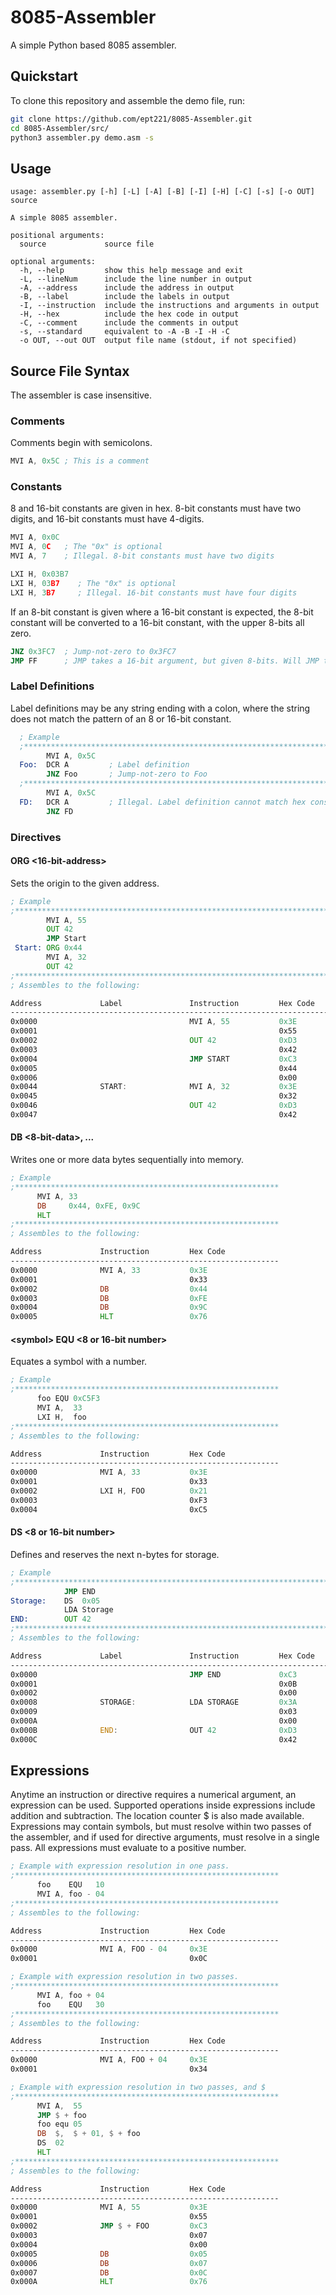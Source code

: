 # 8085-Assembler

A simple Python based 8085 assembler.

## Quickstart
To clone this repository and assemble the demo file, run:
```bash
git clone https://github.com/ept221/8085-Assembler.git
cd 8085-Assembler/src/
python3 assembler.py demo.asm -s
```

## Usage
```
usage: assembler.py [-h] [-L] [-A] [-B] [-I] [-H] [-C] [-s] [-o OUT] source

A simple 8085 assembler.

positional arguments:
  source             source file

optional arguments:
  -h, --help         show this help message and exit
  -L, --lineNum      include the line number in output
  -A, --address      include the address in output
  -B, --label        include the labels in output
  -I, --instruction  include the instructions and arguments in output
  -H, --hex          include the hex code in output
  -C, --comment      include the comments in output
  -s, --standard     equivalent to -A -B -I -H -C
  -o OUT, --out OUT  output file name (stdout, if not specified)
  ```
## Source File Syntax
The assembler is case insensitive.

### Comments
Comments begin with semicolons.
```asm
MVI A, 0x5C ; This is a comment
```

### Constants
8 and 16-bit constants are given in hex. 8-bit constants must have two digits, and 16-bit constants must have 4-digits.
```asm
MVI A, 0x0C
MVI A, 0C   ; The "0x" is optional
MVI A, 7    ; Illegal. 8-bit constants must have two digits

LXI H, 0x03B7
LXI H, 03B7    ; The "0x" is optional
LXI H, 3B7     ; Illegal. 16-bit constants must have four digits
```
If an 8-bit constant is given where a 16-bit constant is expected, the 8-bit constant will be converted to a 16-bit constant, with the upper 8-bits all zero.
```asm
JNZ 0x3FC7  ; Jump-not-zero to 0x3FC7
JMP FF      ; JMP takes a 16-bit argument, but given 8-bits. Will JMP to 0x00FF
```

### Label Definitions
Label definitions may be any string ending with a colon, where the string does not match the pattern of an 8 or 16-bit constant.

```asm
  ; Example
  ;*******************************************************************************
        MVI A, 0x5C
  Foo:  DCR A         ; Label definition
        JNZ Foo       ; Jump-not-zero to Foo
  ;*******************************************************************************
        MVI A, 0x5C
  FD:   DCR A         ; Illegal. Label definition cannot match hex constant format
        JNZ FD
```
### Directives
#### ORG <16-bit-address>
Sets the origin to the given address.
```asm
; Example
;*******************************************************************************
        MVI A, 55
        OUT 42
        JMP Start
 Start: ORG 0x44
        MVI A, 32
        OUT 42
;*******************************************************************************
; Assembles to the following:

Address             Label               Instruction         Hex Code            
--------------------------------------------------------------------------------
0x0000                                  MVI A, 55           0x3E                
0x0001                                                      0x55                
0x0002                                  OUT 42              0xD3                
0x0003                                                      0x42                
0x0004                                  JMP START           0xC3                
0x0005                                                      0x44                
0x0006                                                      0x00                
0x0044              START:              MVI A, 32           0x3E                
0x0045                                                      0x32                
0x0046                                  OUT 42              0xD3                
0x0047                                                      0x42  
```
#### DB <8-bit-data>, ...
Writes one or more data bytes sequentially into memory.
```asm
; Example
;***********************************************************
      MVI A, 33
      DB     0x44, 0xFE, 0x9C
      HLT
;***********************************************************
; Assembles to the following:

Address             Instruction         Hex Code            
------------------------------------------------------------
0x0000              MVI A, 33           0x3E                
0x0001                                  0x33                
0x0002              DB                  0x44                
0x0003              DB                  0xFE                
0x0004              DB                  0x9C                
0x0005              HLT                 0x76  
```
#### \<symbol> EQU <8 or 16-bit number>
Equates a symbol with a number.
```asm
; Example
;***********************************************************
      foo EQU 0xC5F3
      MVI A,  33
      LXI H,  foo
;***********************************************************
; Assembles to the following:

Address             Instruction         Hex Code            
------------------------------------------------------------
0x0000              MVI A, 33           0x3E                
0x0001                                  0x33                
0x0002              LXI H, FOO          0x21                
0x0003                                  0xF3                
0x0004                                  0xC5      
```
#### DS <8 or 16-bit number>
Defines and reserves the next n-bytes for storage.
```asm
; Example
;*******************************************************************************
            JMP END 
Storage:    DS  0x05
            LDA Storage
END:        OUT 42
;*******************************************************************************
; Assembles to the following:

Address             Label               Instruction         Hex Code            
--------------------------------------------------------------------------------
0x0000                                  JMP END             0xC3                
0x0001                                                      0x0B                
0x0002                                                      0x00                
0x0008              STORAGE:            LDA STORAGE         0x3A                
0x0009                                                      0x03                
0x000A                                                      0x00                
0x000B              END:                OUT 42              0xD3                
0x000C                                                      0x42              
```

## Expressions
Anytime an instruction or directive requires a numerical argument, an expression can be used. Supported operations inside expressions include addition and subtraction. The location counter $ is also made available. Expressions may contain symbols, but must resolve within two passes of the assembler, and if used for directive arguments, must resolve in a single pass. All expressions must evaluate to a positive number.
```asm
; Example with expression resolution in one pass.
;***********************************************************
      foo    EQU   10
      MVI A, foo - 04
;***********************************************************
; Assembles to the following:

Address             Instruction         Hex Code            
------------------------------------------------------------
0x0000              MVI A, FOO - 04     0x3E                
0x0001                                  0x0C     

```
```asm
; Example with expression resolution in two passes.
;***********************************************************
      MVI A, foo + 04
      foo    EQU   30
;***********************************************************
; Assembles to the following:

Address             Instruction         Hex Code            
------------------------------------------------------------
0x0000              MVI A, FOO + 04     0x3E                
0x0001                                  0x34
```
```asm
; Example with expression resolution in two passes, and $
;***********************************************************
      MVI A,  55
      JMP $ + foo
      foo equ 05
      DB  $,  $ + 01, $ + foo
      DS  02
      HLT
;***********************************************************
; Assembles to the following:

Address             Instruction         Hex Code            
------------------------------------------------------------
0x0000              MVI A, 55           0x3E                
0x0001                                  0x55                
0x0002              JMP $ + FOO         0xC3                
0x0003                                  0x07                
0x0004                                  0x00                
0x0005              DB                  0x05                
0x0006              DB                  0x07                
0x0007              DB                  0x0C                
0x000A              HLT                 0x76    
```
